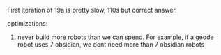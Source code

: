 First iteration of 19a is pretty slow, 110s but correct answer. 

optimizations:

1. never build more robots than we can spend. For example, if a geode robot uses 7 obsidian, we dont need more than 7 obsidian robots
